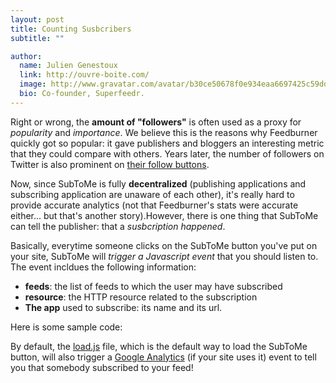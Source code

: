 ```yaml
---
layout: post
title: Counting Susbcribers
subtitle: ""

author:
  name: Julien Genestoux
  link: http://ouvre-boite.com/
  image: http://www.gravatar.com/avatar/b30ce50678f0e934eaa6697425c59dd7?s=256
  bio: Co-founder, Superfeedr.
---
```


Right or wrong, the **amount of "followers"** is often used as a proxy for *popularity* and *importance*. We believe this is the reasons why Feedburner quickly got so popular: it gave publishers and bloggers an interesting metric that they could compare with others. Years later, the number of followers on Twitter is also prominent on [their follow buttons](https://dev.twitter.com/docs/follow-button).

Now, since SubToMe is fully **decentralized** (publishing applications and subscribing application are unaware of each other), it's really hard to provide accurate analytics (not that Feedburner's stats were accurate either... but that's another story).However, there is one thing that SubToMe can tell the publisher: that a *susbcription happened*.

Basically, everytime someone clicks on the SubToMe button you've put on your site, SubToMe will *trigger a Javascript event* that you should listen to. The event incldues the following information:

* **feeds**: the list of feeds to which the user may have subscribed
* **resource**: the HTTP resource related to the subscription
* **The app** used to subscribe: its name and its url.

Here is some sample code:
<script src="https://gist.github.com/julien51/7649772.js">
</script>

By default, the [load.js](https://www.subtome.com/load.js) file, which is the default way to load the SubToMe button, will also trigger a [Google Analytics](http://www.google.com/analytics/) (if your site uses it) event to tell you that somebody subscribed to your feed! 


